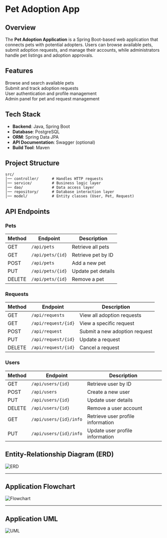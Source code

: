 # Pet Adoption App

## Overview
The **Pet Adoption Application** is a Spring Boot-based web application that connects pets with potential adopters. Users can browse available pets, submit adoption requests, and manage their accounts, while administrators handle pet listings and adoption approvals.


## Features
Browse and search available pets  
Submit and track adoption requests  
User authentication and profile management  
Admin panel for pet and request management  


## Tech Stack
- **Backend**: Java, Spring Boot  
- **Database**: PostgreSQL  
- **ORM**: Spring Data JPA  
- **API Documentation**: Swagger (optional)  
- **Build Tool**: Maven  

## Project Structure
```
src/
│── controller/      # Handles HTTP requests
│── service/         # Business logic layer
│── dao/             # Data access layer
│── repository/      # Database interaction layer
│── model/           # Entity classes (User, Pet, Request)
```

##  API Endpoints

### **Pets**
| Method | Endpoint             | Description                |
|--------|----------------------|----------------------------|
| GET    | `/api/pets`          | Retrieve all pets         |
| GET    | `/api/pets/{id}`     | Retrieve pet by ID        |
| POST   | `/api/pets`          | Add a new pet             |
| PUT    | `/api/pets/{id}`     | Update pet details        |
| DELETE | `/api/pets/{id}`     | Remove a pet              |

### **Requests**
| Method | Endpoint               | Description                 |
|--------|------------------------|-----------------------------|
| GET    | `/api/requests`        | View all adoption requests |
| GET    | `/api/request/{id}`    | View a specific request    |
| POST   | `/api/request`         | Submit a new adoption request |
| PUT    | `/api/request/{id}`    | Update a request           |
| DELETE | `/api/request/{id}`    | Cancel a request           |

### **Users**
| Method | Endpoint                  | Description                           |
|--------|---------------------------|--------------------------------------|
| GET    | `/api/users/{id}`          | Retrieve user by ID                 |
| POST   | `/api/users`               | Create a new user                   |
| PUT    | `/api/users/{id}`          | Update user details                 |
| DELETE | `/api/users/{id}`          | Remove a user account               |
| GET    | `/api/users/{id}/info`     | Retrieve user profile information   |
| PUT    | `/api/users/{id}/info`     | Update user profile information     |

## **Entity-Relationship Diagram (ERD)**
![ERD](https://github.com/user-attachments/assets/61a80541-e74c-4dcc-a1ea-0e70384894ba)

---

##  **Application Flowchart**
![Flowchart](https://github.com/user-attachments/assets/c519d484-f643-4a29-b0cf-0e1baade1871)

---

##  **Application UML**
![UML](https://github.com/user-attachments/assets/7daaf0a6-a27c-4900-b0be-da5c46e81c8d)

